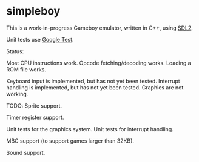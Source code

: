 # simpleboy
This is a work-in-progress Gameboy emulator, written in C++, using [SDL2](https://www.libsdl.org/download-2.0.php).

Unit tests use [Google Test](https://github.com/google/googletest).

Status:

Most CPU instructions work. 
Opcode fetching/decoding works. 
Loading a ROM file works.

Keyboard input is implemented, but has not yet been tested.
Interrupt handling is implemented, but has not yet been tested.
Graphics are not working. 

TODO:
Sprite support.

Timer register support.

Unit tests for the graphics system.
Unit tests for interrupt handling.

MBC support (to support games larger than 32KB). 

Sound support.

